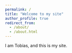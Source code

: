 ```yaml
---
permalink: /
title: "Welcome to my site"
author_profile: true
redirect_from: 
  - /about/
  - /about.html
---
```


I am Tobias, and this is my site.